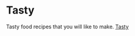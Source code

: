 # Tasty
Tasty food recipes that you will like to make.
<a href="https://metavideos.com/facebook/buzzfeedtasty">Tasty</a>
